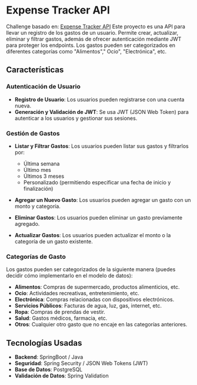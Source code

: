 # Expense Tracker API

Challenge basado en: [Expense Tracker API](https://roadmap.sh/projects/expense-tracker-api)
Este proyecto es una API para llevar un registro de los gastos de un usuario. Permite crear,
actualizar, eliminar y filtrar gastos, además de ofrecer autenticación mediante JWT para proteger
los endpoints. Los gastos pueden ser categorizados en diferentes categorías como "Alimentos","
Ocio", "Electrónica", etc.

## Características

### Autenticación de Usuario

* **Registro de Usuario**: Los usuarios pueden registrarse con una cuenta nueva.
* **Generación y Validación de JWT**: Se usa JWT (JSON Web Token) para autenticar a los usuarios y
  gestionar sus sesiones.

### Gestión de Gastos

* **Listar y Filtrar Gastos**: Los usuarios pueden listar sus gastos y filtrarlos por:

    * Última semana
    * Último mes
    * Últimos 3 meses
    * Personalizado (permitiendo especificar una fecha de inicio y finalización)

* **Agregar un Nuevo Gasto**: Los usuarios pueden agregar un gasto con un monto y categoría.
* **Eliminar Gastos**: Los usuarios pueden eliminar un gasto previamente agregado.
* **Actualizar Gastos**: Los usuarios pueden actualizar el monto o la categoría de un gasto
  existente.

### Categorías de Gasto

Los gastos pueden ser categorizados de la siguiente manera (puedes decidir cómo implementarlo en el
modelo de datos):

* **Alimentos**: Compras de supermercado, productos alimenticios, etc.
* **Ocio**: Actividades recreativas, entretenimiento, etc.
* **Electrónica**: Compras relacionadas con dispositivos electrónicos.
* **Servicios Públicos**: Facturas de agua, luz, gas, internet, etc.
* **Ropa**: Compras de prendas de vestir.
* **Salud**: Gastos médicos, farmacia, etc.
* **Otros**: Cualquier otro gasto que no encaje en las categorías anteriores.

## Tecnologías Usadas

* **Backend**: SpringBoot / Java
* **Seguridad**: Spring Security / JSON Web Tokens (JWT)
* **Base de Datos**:  PostgreSQL
* **Validación de Datos**: Spring Validation
